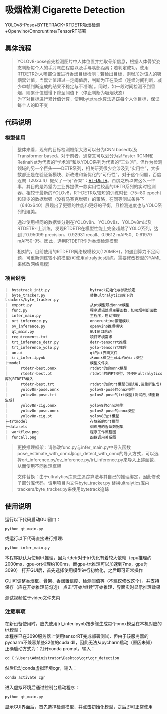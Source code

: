 # 吸烟检测 Cigarette Detection
YOLOv8-Pose+BYTETRACK+RTDETR吸烟检测+Openvino/Onnxruntime/TensorRT部署
## 具体流程

>YOLOv8-pose首先检测图片中人体位置并抽取骨架信息，根据人体骨架姿态判断每个人的手肘弯曲程度以及手与嘴部距离；若判定成功，使用RTDETR对人嘴部位置进行香烟目标检测；若检出目标，则增加对该人的吸烟累计值，当累计值超过一定阈值后，判断为正在吸烟（连续时间判断，减少单帧判断造成的结果不稳定与不准确）。同时，如一段时间检测不到香烟，则累计值缓慢下降至阈值下（停止判断为吸烟状态）
> <br>为了对目标进行累计值计算，使用bytetrack算法追踪每个人体目标，保证每个人的ID不变

## 代码说明
### 模型使用

>整体来看，现有的目标检测框架大致可以分为CNN based以及Transformer based。对于前者，通常又可以划分为以Faster RCNN和RetinaNet为代表的“学术派”和以YOLO系列为代表的“工业派”。但作为检测领域的另一个巨头——DETR系列，相关研究很少会涉及到“实用性”，大多数都还是在验证新模块、新改进和新优化的“可行性”。对于这个问题，百度近期（2023.4）提交了一份“答案”：[RT-DETR](https://arxiv.org/abs/2304.08069)。百度之所以做这么一件事，其目的是希望为工业界提供一款实用性较高的DETR系列的实时检测器。相较于最新的YOLOv8，RT-DETR以较短的训练时长（75~80 epoch）和较少的数据增强（没有马赛克增强）的策略，在同等测试条件下（640x640）展现出了更强的性能和更好的平衡，且检测速度也与YOLO系列相媲美。
>
>通过使用相同的数据集分别在YOLOv8n、YOLOv8s、YOLOv8m以及RTDETR-l上训练，发现RTDETR在模型性能上完全超越了YOLO系列，达到了0.95099 precision、0.92931	recall、0.9612 mAP50、0.61979 mAP50-95。因此，选用RTDETR作为香烟检测模型
>
>相对的，目前使用的RTDETR网络规模较大(120MB+)，如遇到算力不足问题，可重新训练较小的模型(可使用ultralytics训练，需要修改模型的YAML来修改网络规模)
### 项目说明
    │  bytetrack_init.py                  bytrack初始化与参数设定
    │  byte_tracker.py                    替换ultralytics库下的trackers/byte_tracker.py
    │  export.py                          从pt模型导出onnx模型
    │  func.py                            程序逻辑处理主要函数，如吸烟判断函数
    │  infer_main.py                      主程序，启动推理
    │  ort_inference.py                   onnxruntime推理模块
    │  ov_inference.py                    openvino推理模块    
    │  qt_main.py                         GUI窗口启动
    │  requirements.txt                   项目环境需求
    │  trt_inference_detr.py              detr-tensorrt推理
    │  trt_inference_yolo.py              yolo-tensorrt推理
    │  un.ui                              qt的ui界面文件
    │  trt_infer.ipynb                    从onnx模型生成本机的trt模型
    ├─model                               模型文件夹
    │      rtdetr-best.onnx               rtdetr的的onnx模型
    │      rtdetr-best.pt                 rtdetr的的PT模型，可使用ultralytics库的RTDETR载入
    │      rtdetr-best.trt                rtdetr的的trt模型(测试用,请重新生成)
    │      yolov8m-pose.onnx              yolov8-pose的onnx模型
    │      yolov8m-pose.trt               yolov8-pose的trt模型(测试用,请重新生成)
    │      yolov8n-cig.onnx               yolov8的onnx模型
    │      yolov8n-pose.onnx              yolov8-pose的onnx模型
    │      yolov8n-cig.pt                 yolov8的pt模型
    ├─trtmodel                            存放新的trt模型
    ├─datasets                            训练用的香烟数据集
    │  workflow.png                       程序工作流程图
    │  funcall.png                        函数调用关系图
>更换推理框架：请修改func.py与infer_main.py中导入函数pose_estimate_with_onnx与cgr_detect_with_onnx的导入方式，可以选择ort_inference.py/ov_inference.py/trt_inference.py来导入上述函数，从而使用不同推理框架
> 
>文件替换：由于ultralytics库原生追踪算法与其自己的推理绑定，因此修改了部分库代码，请用项目内文件byte_tracker.py 替换ultralytics库内trackers/byte_tracker.py来使用bytetrack追踪

## 使用说明

运行以下代码启动GUI窗口：

    python qt_main.py

或运行以下代码直接进行推理:

    python infer_main.py
    
本程序默认为使用trt推理，因为rtdetr对于trt优化有着较大依赖（cpu推理约2000ms，gpu-ort推理约100ms，而gpu-trt推理可以加速到7ms，gpu为3090）
打开GUI后，首先选择使用模型进行初始化，之后即可正常操作

GUI可调整香烟框、骨架、香烟置信度、检测阈值等（不建议修改这个），并支持保存（应在开始推理前勾选）
点击“开始/继续”开始推理，界面实时显示推理效果

测试视频位于video文件夹内

### 注意事项
在新设备使用时，应先使用trt_infer.ipynb按步骤生成每个onnx模型在本机对应的trt模型；
<br>本程序已在3090服务器上使用tensorRT完成部署测试，但由于该服务器的pycharm不兼容某些32位的cuda dll，因此无法从pycharm启动（原因未知）
<br>正确启动方式为：打开conda prompt，输入：

    cd C:\Users\Administrator\Desktop\cgr\cgr_detection

然后启动conda虚拟环境cgr，输入：

    conda activate cgr

进入虚拟环境后通过控制台启动程序：

    python qt_main.py

显示GUI界面后，首先选择检测模型，并点击初始化模型，之后即可正常使用


